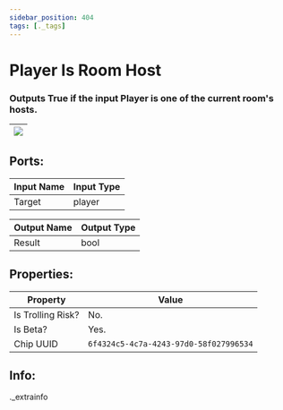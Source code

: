 ```yaml
---
sidebar_position: 404
tags: [._tags]
---
```


# Player Is Room Host


### Outputs True if the input Player is one of the current room's hosts.

| ![](https://images-ext-2.discordapp.net/external/MPmIaQzlEPmgGWlgi-WxBBXt0Bjv_zWPkg1y1f_sy3s/https/www.recroomcircuits.com/image/circuit/absolute-value?width=206&height=108) |
|-----|

## Ports:

| Input Name | Input Type |
|-----------|-----------|
| Target | player |

| Output Name | Output Type |
|-----------|-----------|
| Result | bool |

## Properties:

| Property  | Value |
|-------------------|-----------|
| Is Trolling Risk? | No. |
| Is Beta? | Yes. |
| Chip UUID | `6f4324c5-4c7a-4243-97d0-58f027996534` |

## Info:
._extrainfo